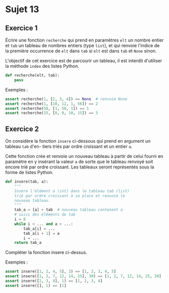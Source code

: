 # Sujet 13

## Exercice 1

Écrire une fonction `recherche` qui prend en paramètres `elt` un nombre entier et `tab`
un tableau de nombres entiers (type `list`), et qui renvoie l'indice de la première occurrence de `elt` dans `tab` si `elt` est dans `tab` et `None` sinon.

L'objectif de cet exercice est de parcourir un tableau, il est interdit d'utiliser la méthode
`index` des listes Python.

```python
def recherche(elt, tab):
    pass
```

Exemples :

```python
assert recherche(1, [2, 3, 4]) == None  # renvoie None
assert recherche(1, [10, 12, 1, 56]) == 2
assert recherche(50, [1, 50, 1]) == 1
assert recherche(15, [8, 9, 10, 15]) == 3
```

## Exercice 2

On considère la fonction `insere` ci-dessous qui prend en argument un tableau `tab` d'en-
tiers triés par ordre croissant et un entier `a`.

Cette fonction crée et renvoie un nouveau tableau à partir de celui fourni en paramètre en y
insérant la valeur `a` de sorte que le tableau renvoyé soit encore trié par ordre croissant. Les
tableaux seront représentés sous la forme de listes Python.

```python
def insere(tab, a):
    """
    Insère l'élément a (int) dans le tableau tab (list)
    trié par ordre croissant à sa place et renvoie le
    nouveau tableau.
    """
    tab_a = [a] + tab  # nouveau tableau contenant a
    # suivi des éléments de tab
    i = 0
    while i < ... and a > ...:
        tab_a[i] = ...
        tab_a[i + 1] = a
        i = ...
    return tab_a
```

Compléter la fonction insere ci-dessus.

Exemples :

```python
assert insere([1, 2, 4, 5], 3) == [1, 2, 3, 4, 5]
assert insere([1, 2, 7, 12, 14, 25], 30) == [1, 2, 7, 12, 14, 25, 30]
assert insere([2, 3, 4], 1) == [1, 2, 3, 4]
assert insere([], 1) == [1]
```
